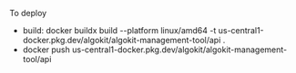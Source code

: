 To deploy
- build: docker buildx build --platform linux/amd64 -t us-central1-docker.pkg.dev/algokit/algokit-management-tool/api .
- docker push us-central1-docker.pkg.dev/algokit/algokit-management-tool/api 